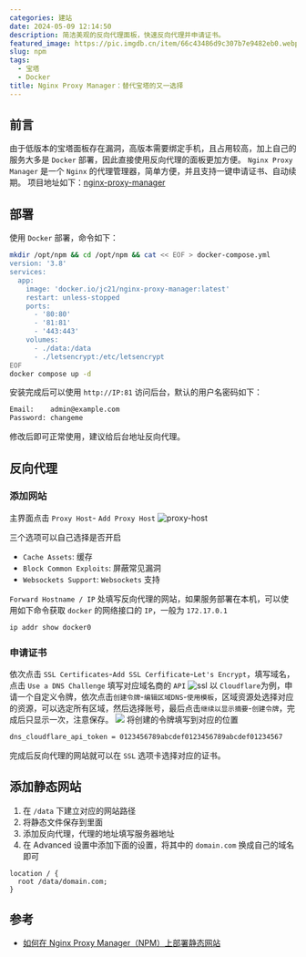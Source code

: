 ```yaml
---
categories: 建站
date: 2024-05-09 12:14:50
description: 简洁美观的反向代理面板，快速反向代理并申请证书。
featured_image: https://pic.imgdb.cn/item/66c43486d9c307b7e9482eb0.webp
slug: npm
tags:
  - 宝塔
  - Docker
title: Nginx Proxy Manager：替代宝塔的又一选择
---
```


## 前言
由于低版本的宝塔面板存在漏洞，高版本需要绑定手机，且占用较高，加上自己的服务大多是 `Docker` 部署，因此直接使用反向代理的面板更加方便。
`Nginx Proxy Manager` 是一个 `Nginx` 的代理管理器，简单方便，并且支持一键申请证书、自动续期。
项目地址如下：[nginx-proxy-manager](https://github.com/NginxProxyManager/nginx-proxy-manager)

## 部署
使用 `Docker` 部署，命令如下：
```bash
mkdir /opt/npm && cd /opt/npm && cat << EOF > docker-compose.yml
version: '3.8'
services:
  app:
    image: 'docker.io/jc21/nginx-proxy-manager:latest'
    restart: unless-stopped
    ports:
      - '80:80'
      - '81:81'
      - '443:443'
    volumes:
      - ./data:/data
      - ./letsencrypt:/etc/letsencrypt
EOF
docker compose up -d
```
安装完成后可以使用 `http://IP:81` 访问后台，默认的用户名密码如下：
```bash
Email:    admin@example.com
Password: changeme
```
修改后即可正常使用，建议给后台地址反向代理。
## 反向代理
### 添加网站
主界面点击 `Proxy Host`- `Add Proxy Host`
![proxy-host](https://nginxproxymanager.com/screenshots/proxy-hosts-add.png)


三个选项可以自己选择是否开启
- `Cache Assets`: 缓存
- `Block Common Exploits`: 屏蔽常见漏洞
- `Websockets Support`: `Websockets` 支持


`Forward Hostname / IP` 处填写反向代理的网站，如果服务部署在本机，可以使用如下命令获取 `docker` 的网络接口的 `IP`，一般为 `172.17.0.1`
```bash
ip addr show docker0
```
### 申请证书
依次点击 `SSL Certificates`-`Add SSL Cerfificate`-`Let's Encrypt`，填写域名，点击 `Use a DNS Challenge` 填写对应域名商的 `API`
![ssl](https://image.dooo.ng/c/2024/05/09/663c5ae445503.webp)
以 `Cloudflare`为例，申请一个自定义令牌，依次点击`创建令牌`-`编辑区域DNS`-`使用模板`，区域资源处选择对应的资源，可以选定所有区域，然后选择账号，最后点击`继续以显示摘要`-`创建令牌`，完成后只显示一次，注意保存。
![](https://image.dooo.ng/c/2024/05/09/663c5bd77a2d6.webp)
将创建的令牌填写到对应的位置
```bash
dns_cloudflare_api_token = 0123456789abcdef0123456789abcdef01234567
```
完成后反向代理的网站就可以在 `SSL` 选项卡选择对应的证书。

## 添加静态网站
1. 在 `/data` 下建立对应的网站路径
2. 将静态文件保存到里面
3. 添加反向代理，代理的地址填写服务器地址
4. 在 Advanced 设置中添加下面的设置，将其中的 `domain.com` 换成自己的域名即可
```nginx
location / {
  root /data/domain.com;
}
```

## 参考
- [如何在 Nginx Proxy Manager（NPM）上部署静态网站](https://blog.laoda.de/archives/host-static-sites-on-npm)
